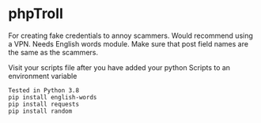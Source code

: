 # phpTroll

For creating fake credentials to annoy scammers. Would recommend using a VPN.  Needs English words module. Make sure that post field names are the same as the scammers. 

Visit your scripts file after you have added your python Scripts to an environment variable

```
Tested in Python 3.8 
pip install english-words
pip install requests
pip install random
```
